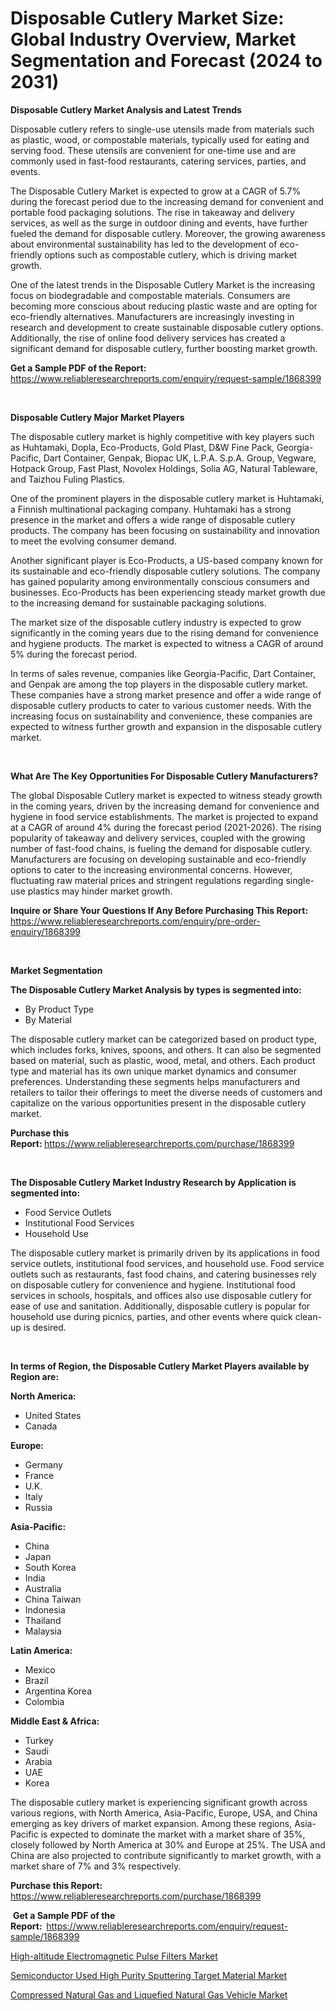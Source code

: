 <p><h1>Disposable Cutlery Market Size: Global Industry Overview, Market Segmentation and Forecast (2024 to 2031)</h1></p><p><strong>Disposable Cutlery Market Analysis and Latest Trends</strong></p>
<p><p>Disposable cutlery refers to single-use utensils made from materials such as plastic, wood, or compostable materials, typically used for eating and serving food. These utensils are convenient for one-time use and are commonly used in fast-food restaurants, catering services, parties, and events.</p><p>The Disposable Cutlery Market is expected to grow at a CAGR of 5.7% during the forecast period due to the increasing demand for convenient and portable food packaging solutions. The rise in takeaway and delivery services, as well as the surge in outdoor dining and events, have further fueled the demand for disposable cutlery. Moreover, the growing awareness about environmental sustainability has led to the development of eco-friendly options such as compostable cutlery, which is driving market growth.</p><p>One of the latest trends in the Disposable Cutlery Market is the increasing focus on biodegradable and compostable materials. Consumers are becoming more conscious about reducing plastic waste and are opting for eco-friendly alternatives. Manufacturers are increasingly investing in research and development to create sustainable disposable cutlery options. Additionally, the rise of online food delivery services has created a significant demand for disposable cutlery, further boosting market growth.</p></p>
<p><strong>Get a Sample PDF of the Report:&nbsp;</strong> <a href="https://www.reliableresearchreports.com/enquiry/request-sample/1868399">https://www.reliableresearchreports.com/enquiry/request-sample/1868399</a></p>
<p>&nbsp;</p>
<p><strong>Disposable Cutlery Major Market Players</strong></p>
<p><p>The disposable cutlery market is highly competitive with key players such as Huhtamaki, Dopla, Eco-Products, Gold Plast, D&W Fine Pack, Georgia-Pacific, Dart Container, Genpak, Biopac UK, L.P.A. S.p.A. Group, Vegware, Hotpack Group, Fast Plast, Novolex Holdings, Solia AG, Natural Tableware, and Taizhou Fuling Plastics.</p><p>One of the prominent players in the disposable cutlery market is Huhtamaki, a Finnish multinational packaging company. Huhtamaki has a strong presence in the market and offers a wide range of disposable cutlery products. The company has been focusing on sustainability and innovation to meet the evolving consumer demand.</p><p>Another significant player is Eco-Products, a US-based company known for its sustainable and eco-friendly disposable cutlery solutions. The company has gained popularity among environmentally conscious consumers and businesses. Eco-Products has been experiencing steady market growth due to the increasing demand for sustainable packaging solutions.</p><p>The market size of the disposable cutlery industry is expected to grow significantly in the coming years due to the rising demand for convenience and hygiene products. The market is expected to witness a CAGR of around 5% during the forecast period.</p><p>In terms of sales revenue, companies like Georgia-Pacific, Dart Container, and Genpak are among the top players in the disposable cutlery market. These companies have a strong market presence and offer a wide range of disposable cutlery products to cater to various customer needs. With the increasing focus on sustainability and convenience, these companies are expected to witness further growth and expansion in the disposable cutlery market.</p></p>
<p>&nbsp;</p>
<p><strong>What Are The Key Opportunities For Disposable Cutlery Manufacturers?</strong></p>
<p><p>The global Disposable Cutlery market is expected to witness steady growth in the coming years, driven by the increasing demand for convenience and hygiene in food service establishments. The market is projected to expand at a CAGR of around 4% during the forecast period (2021-2026). The rising popularity of takeaway and delivery services, coupled with the growing number of fast-food chains, is fueling the demand for disposable cutlery. Manufacturers are focusing on developing sustainable and eco-friendly options to cater to the increasing environmental concerns. However, fluctuating raw material prices and stringent regulations regarding single-use plastics may hinder market growth.</p></p>
<p><strong>Inquire or Share Your Questions If Any Before Purchasing This Report:</strong> <a href="https://www.reliableresearchreports.com/enquiry/pre-order-enquiry/1868399">https://www.reliableresearchreports.com/enquiry/pre-order-enquiry/1868399</a></p>
<p>&nbsp;</p>
<p><strong>Market Segmentation</strong></p>
<p><strong>The Disposable Cutlery Market Analysis by types is segmented into:</strong></p>
<p><ul><li>By Product Type</li><li>By Material</li></ul></p>
<p><p>The disposable cutlery market can be categorized based on product type, which includes forks, knives, spoons, and others. It can also be segmented based on material, such as plastic, wood, metal, and others. Each product type and material has its own unique market dynamics and consumer preferences. Understanding these segments helps manufacturers and retailers to tailor their offerings to meet the diverse needs of customers and capitalize on the various opportunities present in the disposable cutlery market.</p></p>
<p><strong>Purchase this Report:&nbsp;</strong><a href="https://www.reliableresearchreports.com/purchase/1868399">https://www.reliableresearchreports.com/purchase/1868399</a></p>
<p>&nbsp;</p>
<p><strong>The Disposable Cutlery Market Industry Research by Application is segmented into:</strong></p>
<p><ul><li>Food Service Outlets</li><li>Institutional Food Services</li><li>Household Use</li></ul></p>
<p><p>The disposable cutlery market is primarily driven by its applications in food service outlets, institutional food services, and household use. Food service outlets such as restaurants, fast food chains, and catering businesses rely on disposable cutlery for convenience and hygiene. Institutional food services in schools, hospitals, and offices also use disposable cutlery for ease of use and sanitation. Additionally, disposable cutlery is popular for household use during picnics, parties, and other events where quick clean-up is desired.</p></p>
<p>&nbsp;</p>
<p><strong>In terms of Region, the Disposable Cutlery Market Players available by Region are:</strong></p>
<p>
    <p> <strong> North America: </strong>
        <ul>
            <li>United States</li>
            <li>Canada</li>
        </ul>
        </p> 
    <p> <strong> Europe: </strong>
        <ul>
            <li>Germany</li>
            <li>France</li>
            <li>U.K.</li>
            <li>Italy</li>
            <li>Russia</li>
        </ul>
        </p> 
    <p> <strong> Asia-Pacific: </strong>
        <ul>
            <li>China</li>
            <li>Japan</li>
            <li>South Korea</li>
            <li>India</li>
            <li>Australia</li>
            <li>China Taiwan</li>
            <li>Indonesia</li>
            <li>Thailand</li>
            <li>Malaysia</li>
        </ul>
        </p> 
    <p> <strong> Latin America: </strong>
        <ul>
            <li>Mexico</li>
            <li>Brazil</li>
            <li>Argentina Korea</li>
            <li>Colombia</li>
        </ul>
        </p> 
    <p> <strong> Middle East & Africa: </strong>
        <ul>
            <li>Turkey</li>
            <li>Saudi</li>
            <li>Arabia</li>
            <li>UAE</li>
            <li>Korea</li>
        </ul>
    </p>
    </p>
<p><p>The disposable cutlery market is experiencing significant growth across various regions, with North America, Asia-Pacific, Europe, USA, and China emerging as key drivers of market expansion. Among these regions, Asia-Pacific is expected to dominate the market with a market share of 35%, closely followed by North America at 30% and Europe at 25%. The USA and China are also projected to contribute significantly to market growth, with a market share of 7% and 3% respectively.</p></p>
<p><strong>Purchase this Report: </strong><a href="https://www.reliableresearchreports.com/purchase/1868399">https://www.reliableresearchreports.com/purchase/1868399</a></p>
<p>&nbsp;<strong>Get a Sample PDF of the Report:&nbsp;&nbsp;</strong><a href="https://www.reliableresearchreports.com/enquiry/request-sample/1868399">https://www.reliableresearchreports.com/enquiry/request-sample/1868399</a></p>
<p><strong></strong></p>
<p><p><a href="https://view.publitas.com/reportprime-1/high-altitude-electromagnetic-pulse-filters-market-size-share-trends-analysis-report-by-material-by-type-by-end-user-by-region-and-segment-forecasts-2023-2030/">High-altitude Electromagnetic Pulse Filters Market</a></p><p><a href="https://view.publitas.com/reportprime-1/semiconductor-used-high-purity-sputtering-target-material-market-a-comprehensive-report-of-its-market-share-growth-trends-2023-2030/">Semiconductor Used High Purity Sputtering Target Material Market</a></p><p><a href="https://view.publitas.com/reportprime-1/compressed-natural-gas-and-liquefied-natural-gas-vehicle-market-insights-market-players-and-forecast-till-2030/">Compressed Natural Gas and Liquefied Natural Gas Vehicle Market</a></p></p>